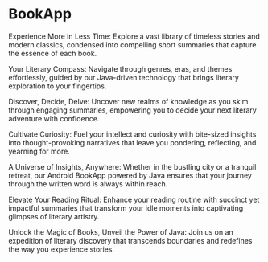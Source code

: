 # BookApp


Experience More in Less Time:
Explore a vast library of timeless stories and modern classics, condensed into compelling short summaries that capture the essence of each book.

Your Literary Compass:
Navigate through genres, eras, and themes effortlessly, guided by our Java-driven technology that brings literary exploration to your fingertips.

Discover, Decide, Delve:
Uncover new realms of knowledge as you skim through engaging summaries, empowering you to decide your next literary adventure with confidence.

Cultivate Curiosity:
Fuel your intellect and curiosity with bite-sized insights into thought-provoking narratives that leave you pondering, reflecting, and yearning for more.

A Universe of Insights, Anywhere:
Whether in the bustling city or a tranquil retreat, our Android BookApp powered by Java ensures that your journey through the written word is always within reach.

Elevate Your Reading Ritual:
Enhance your reading routine with succinct yet impactful summaries that transform your idle moments into captivating glimpses of literary artistry.

Unlock the Magic of Books, Unveil the Power of Java: Join us on an expedition of literary discovery that transcends boundaries and redefines the way you experience stories.







